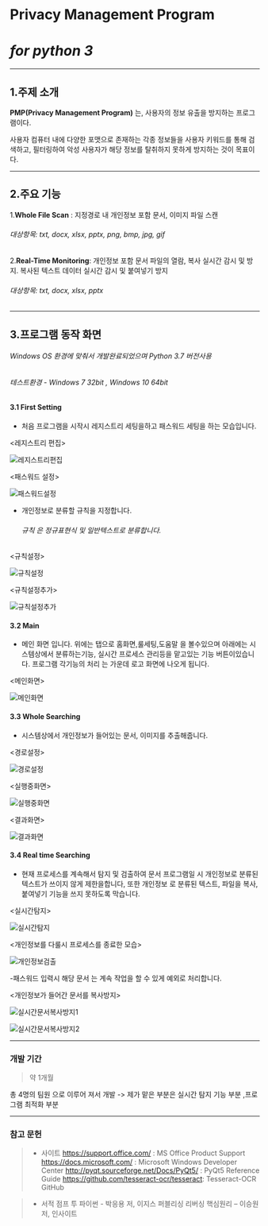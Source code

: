 # Privacy Management Program
# *for python 3*
------



## 1.주제 소개
**PMP(Privacy Management Program)** 는, 사용자의 정보 유출을 방지하는 프로그램이다.

사용자 컴퓨터 내에 다양한 포맷으로 존재하는 각종 정보들을 사용자 키워드를 통해 검색하고, 필터링하여 악성 사용자가 해당 정보를 탈취하지 못하게 방지하는 것이 목표이다.

----

## 2.주요 기능
1.**Whole File Scan** : 지정경로 내 개인정보 포함 문서, 이미지 파일 스캔

###### 대상항목: txt, docx, xlsx, pptx, png, bmp, jpg, gif

2.**Real-Time Monitoring**: 개인정보 포함 문서 파일의 열람, 복사 실시간 감시 및 방지.
복사된 텍스트 데이터 실시간 감시 및 붙여넣기 방지

###### 대상항목: txt, docx, xlsx, pptx

----

## 3.프로그램 동작 화면

###### Windows OS 환경에 맞춰서 개발완료되었으며 Python 3.7 버전사용
###### 테스트환경 - Windows 7 32bit , Windows 10 64bit




#### 3.1 First Setting
- 처음 프로그램을 시작시 레지스트리 세팅을하고 패스워드 세팅을 하는 모습입니다.


<레지스트리 편집>


![레지스트리편집](https://github.com/kseymin/python_pmp/blob/master/README_Resources/firstStart_Autoset.png "레지스트리편집")


<패스워드 설정>

![패스워드설정](https://github.com/kseymin/python_pmp/blob/master/README_Resources/fistStart_PasswordSetting.png "패스워드설정")


- 개인정보로 분류할 규칙을 지정합니다.
  ######  *규칙 은 정규표현식 및 일반텍스트로 분류합니다.*




<규칙설정>

![규칙설정](https://github.com/kseymin/python_pmp/blob/master/README_Resources/ruleSet01.png "규칙설정")


<규칙설정추가>

![규칙설정추가](https://github.com/kseymin/python_pmp/blob/master/README_Resources/ruleSet03_add.png "규칙설정추가")




#### 3.2 Main
- 메인 화면 입니다. 위에는 탭으로 홈화면,룰세팅,도움말 을 볼수있으며
아래에는 시스템상에서 분류하는기능, 실시간 프로세스 관리등을 맡고있는 기능 버튼이있습니다.
프로그램 각기능의 처리 는 가운데 로고 화면에 나오게 됩니다.


<메인화면>

![메인화면](https://github.com/kseymin/python_pmp/blob/master/README_Resources/main.png "메인화면")



#### 3.3 Whole Searching
- 시스템상에서 개인정보가 들어있는 문서, 이미지를 추출해줍니다.



<경로설정>


![경로설정](https://github.com/kseymin/python_pmp/blob/master/README_Resources/wholeSearch01.png "경로설정")



<실행중화면>


![실행중화면](https://github.com/kseymin/python_pmp/blob/master/README_Resources/wholeSearch03_Running.png "실행중화면")



<결과화면>


![결과화면](https://github.com/kseymin/python_pmp/blob/master/README_Resources/wholeSearch02_Result.png "결과화면")


#### 3.4 Real time Searching
- 현재 프로세스를 계속해서 탐지 및 검출하여 문서 프로그램일 시 개인정보로 분류된 텍스트가
쓰이지 않게 제한을합니다,
또한 개인정보 로 분류된 텍스트, 파일을 복사, 붙여넣기 기능을 쓰지 못하도록 막습니다.



<실시간탐지>


![실시간탐지](https://github.com/kseymin/python_pmp/blob/master/README_Resources/realTime01.png "실시간탐지")



<개인정보를 다룰시 프로세스를 종료한 모습>


![개인정보검출](https://github.com/kseymin/python_pmp/blob/master/README_Resources/realTime01.png "개인정보검출")



-패스워드 입력시 해당 문서 는 계속 작업을 할 수 있게 예외로 처리합니다.




 <개인정보가 들어간 문서를 복사방지>


 ![실시간문서복사방지1](https://github.com/kseymin/python_pmp/blob/master/README_Resources/realTime03_copyDetect.png "문서복사방지1")



 ![실시간문서복사방지2](https://github.com/kseymin/python_pmp/blob/master/README_Resources/realTime04_copyDisable.png "문서복사방지2")

 ------

 ### 개발 기간
 >약 1개월

 총 4명의 팀원 으로 이루어 져서 개발
 -> 제가 맡은 부분은 실시간 탐지 기능 부분 ,프로그램 최적화 부분


-----

 ### 참고 문헌

> - 사이트
 https://support.office.com/ : MS Office Product Support
 https://docs.microsoft.com/ : Microsoft Windows Developer Center
 http://pyqt.sourceforge.net/Docs/PyQt5/ : PyQt5 Reference Guide
 https://github.com/tesseract-ocr/tesseract: Tesseract-OCR GitHub


>- 서적
 점프 투 파이썬 - 박응용 저, 이지스 퍼블리싱
 리버싱 핵심원리 – 이승원 저, 인사이트
